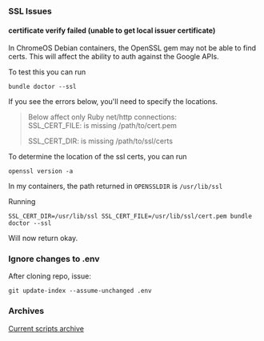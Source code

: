 ### SSL Issues
#### certificate verify failed (unable to get local issuer certificate)

In ChromeOS Debian containers, the OpenSSL gem may not be able to find certs. This will affect the ability to auth against the Google APIs.

To test this you can run

```
bundle doctor --ssl
```
If you see the errors below, you'll need to specify the locations.
>
> Below affect only Ruby net/http connections:  
> SSL_CERT_FILE: is missing /path/to/cert.pem  
>
> SSL_CERT_DIR:  is missing /path/to/ssl/certs

To determine the location of the ssl certs, you can run
```
openssl version -a
```

In my containers, the path returned in `OPENSSLDIR` is `/usr/lib/ssl`

Running 
```
SSL_CERT_DIR=/usr/lib/ssl SSL_CERT_FILE=/usr/lib/ssl/cert.pem bundle doctor --ssl
```
Will now return okay. 


### Ignore changes to .env
After cloning repo, issue:
```
git update-index --assume-unchanged .env
```

### Archives

[Current scripts archive](https://github.com/csolallo/Groceries/actions/runs/17001968487/artifacts/3777976605)